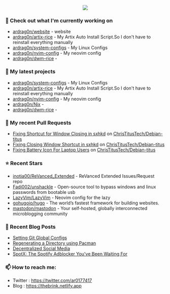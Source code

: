 <p align="center"><a href="https://github.com/anuraghazra/github-readme-stats">
  <img align="center" src="https://github-readme-stats.vercel.app/api?username=ardrag0n&show_icons=true&theme=transparent&hide=contribs" />
</a></p>


### 👷 Check out what I'm currently working on

- [ardrag0n/website](https://github.com/ardrag0n/website) - website
- [ardrag0n/artix-rice](https://github.com/ardrag0n/artix-rice) - My Artix Auto Install Script.So I don&#39;t have to reinstall everything manually
- [ardrag0n/system-configs](https://github.com/ardrag0n/system-configs) - My Linux Configs
- [ardrag0n/nvim-config](https://github.com/ardrag0n/nvim-config) - My neovim config
- [ardrag0n/dwm-rice](https://github.com/ardrag0n/dwm-rice) - 
### 🌱 My latest projects

- [ardrag0n/system-configs](https://github.com/ardrag0n/system-configs) - My Linux Configs
- [ardrag0n/artix-rice](https://github.com/ardrag0n/artix-rice) - My Artix Auto Install Script.So I don&#39;t have to reinstall everything manually
- [ardrag0n/nvim-config](https://github.com/ardrag0n/nvim-config) - My neovim config
- [ardrag0n/Nix](https://github.com/ardrag0n/Nix) - 
- [ardrag0n/dwm-rice](https://github.com/ardrag0n/dwm-rice) - 
### 🔨 My recent Pull Requests

- [Fixing Shortcut for Window Closing in sxhkd](https://github.com/ChrisTitusTech/Debian-titus/pull/40) on [ChrisTitusTech/Debian-titus](https://github.com/ChrisTitusTech/Debian-titus)
- [Fixing Closing Window Shortcut in sxhkd](https://github.com/ChrisTitusTech/Debian-titus/pull/39) on [ChrisTitusTech/Debian-titus](https://github.com/ChrisTitusTech/Debian-titus)
- [Fixing Battery Icon For Laptop Users](https://github.com/ChrisTitusTech/Debian-titus/pull/37) on [ChrisTitusTech/Debian-titus](https://github.com/ChrisTitusTech/Debian-titus)
### ⭐ Recent Stars

- [inotia00/ReVanced_Extended](https://github.com/inotia00/ReVanced_Extended) - ReVanced Extended Issues/Request repo
- [Fadi002/unshackle](https://github.com/Fadi002/unshackle) - Open-source tool to bypass windows and linux passwords from bootable usb
- [LazyVim/LazyVim](https://github.com/LazyVim/LazyVim) - Neovim config for the lazy
- [gohugoio/hugo](https://github.com/gohugoio/hugo) - The world’s fastest framework for building websites.
- [mastodon/mastodon](https://github.com/mastodon/mastodon) - Your self-hosted, globally interconnected microblogging community
### 📰 Recent Blog Posts

- [Setting Git Global Configs](https://thebrink.netlify.app/posts/2023/git_setup/)
- [Regenerating a Directory using Pacman](https://thebrink.netlify.app/posts/2023/pacman_is_better/)
- [Decentralized Social Media](https://thebrink.netlify.app/posts/2023/decentralized_media/)
- [SpotX: The Spotify Adblocker You&#39;ve Been Waiting For](https://thebrink.netlify.app/spotx/)
### 📫 How to reach me:
  - Twitter   : <https://twitter.com/ar0177417>
  - Blog   : <https://thebrink.netlify.app>

